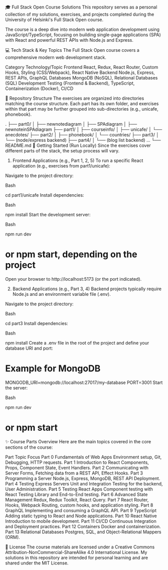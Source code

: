 🎓 Full Stack Open Course Solutions
This repository serves as a personal collection of my solutions, exercises, and projects completed during the University of Helsinki's Full Stack Open course.

The course is a deep dive into modern web application development using JavaScript/TypeScript, focusing on building single-page applications (SPA) with React and powerful REST APIs with Node.js and Express.

💻 Tech Stack & Key Topics
The Full Stack Open course covers a comprehensive modern web development stack.

Category	Technology/Topic
Frontend	React, Redux, React Router, Custom Hooks, Styling (CSS/Webpack), React Native
Backend	Node.js, Express, REST APIs, GraphQL
Databases	MongoDB (NoSQL), Relational Databases (SQL)
Development	Testing (Frontend & Backend), TypeScript, Containerization (Docker), CI/CD

📁 Repository Structure
The exercises are organized into directories matching the course structure. Each part has its own folder, and exercises within that part may be further grouped into sub-directories (e.g., unicafe, phonebook).

.
├── part0/
│   ├── newnotediagram
│   ├── SPAdiagram
│   ├── newnoteinSPAdiagram
├── part1/
│   ├── courseinfo/
│   ├── unicafe/
│   └── anecdotes/
├── part2/
│   ├── phonebook/
│   └── countries/
├── part3/
│   └── (node/express backend)
├── part4/
│   └── (blog list backend)
...
└── README.md
🚀 Getting Started (Run Locally)
Since the exercises cover different parts of the stack, the setup process will vary.

1. Frontend Applications (e.g., Part 1, 2, 5)
To run a specific React application (e.g., exercises from part1/unicafe):

Navigate to the project directory:

Bash

cd part1/unicafe
Install dependencies:

Bash

npm install
Start the development server:

Bash

npm run dev
# or npm start, depending on the project
Open your browser to http://localhost:5173 (or the port indicated).

2. Backend Applications (e.g., Part 3, 4)
Backend projects typically require Node.js and an environment variable file (.env).

Navigate to the project directory:

Bash

cd part3
Install dependencies:

Bash

npm install
Create a .env file in the root of the project and define your database URI and port:

# Example for MongoDB
MONGODB_URI=mongodb://localhost:27017/my-database
PORT=3001
Start the server:

Bash

npm run dev
# or npm start
✨ Course Parts Overview
Here are the main topics covered in the core sections of the course:

Part	Topic	Focus
Part 0	Fundamentals of Web Apps	Environment setup, Git, Debugging, HTTP requests.
Part 1	Introduction to React	Components, Props, Component State, Event Handlers.
Part 2	Communicating with Server	Forms, Fetching data from a REST API, Effect Hooks.
Part 3	Programming a Server	Node.js, Express, MongoDB, REST API Deployment.
Part 4	Testing Express Servers	Unit and Integration Testing for the backend, User Administration.
Part 5	Testing React Apps	Component testing with React Testing Library and End-to-End testing.
Part 6	Advanced State Management	Redux, Redux Toolkit, React Query.
Part 7	React Router, Hooks, Webpack	Routing, custom hooks, and application styling.
Part 8	GraphQL	Implementing and consuming a GraphQL API.
Part 9	TypeScript	Adding static typing to React and Node applications.
Part 10	React Native	Introduction to mobile development.
Part 11	CI/CD	Continuous Integration and Deployment practices.
Part 12	Containers	Docker and containerization.
Part 13	Relational Databases	Postgres, SQL, and Object-Relational Mappers (ORM).


📝 License
The course materials are licensed under a Creative Commons Attribution-NonCommercial-ShareAlike 4.0 International License. My solutions in this repository are intended for personal learning and are shared under the MIT License.
